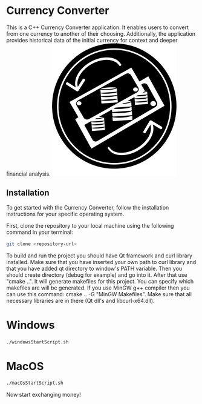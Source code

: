 # Currency Converter

This is a C++ Currency Converter application. It enables users to convert from one currency to another of their choosing. Additionally, the application provides historical data of the initial currency for context and deeper financial analysis.
![Currency Converter Icon](./icon.png)

## Installation

To get started with the Currency Converter, follow the installation instructions for your specific operating system.

First, clone the repository to your local machine using the following command in your terminal:

```bash
git clone <repository-url>
```

To build and run the project you should have Qt framework and curl library installed.
Make sure that you have inserted your own path to curl library and that you have added qt directory to window's PATH variable. 
Then you should create directory (debug for example) and go into it. After that use "cmake ..". It will generate makefiles for this project.
You can specify which makefiles are will be generated. If you use MinGW g++ compiler then you can use this command: cmake .. -G "MinGW Makefiles". Make sure that all necessary libraries are in there (Qt dll's and libcurl-x64.dll).


# Windows

```bash chmod +x windowsStartScript.sh
./windowsStartScript.sh
```


# MacOS

```bash chmod +x macOsStartScript.sh
./macOsStartScript.sh
```

Now start exchanging money!

